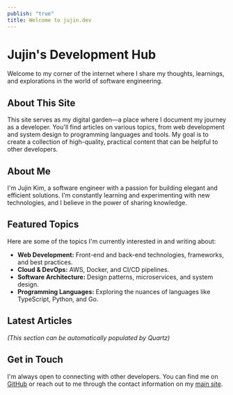 ```yaml
---
publish: "true"
title: Welcome to jujin.dev
---
```

# Jujin's Development Hub

Welcome to my corner of the internet where I share my thoughts, learnings, and explorations in the world of software engineering.

## About This Site

This site serves as my digital garden—a place where I document my journey as a developer. You'll find articles on various topics, from web development and system design to programming languages and tools. My goal is to create a collection of high-quality, practical content that can be helpful to other developers.

## About Me

I'm Jujin Kim, a software engineer with a passion for building elegant and efficient solutions. I'm constantly learning and experimenting with new technologies, and I believe in the power of sharing knowledge.

## Featured Topics

Here are some of the topics I'm currently interested in and writing about:

- **Web Development:** Front-end and back-end technologies, frameworks, and best practices.
- **Cloud & DevOps:** AWS, Docker, and CI/CD pipelines.
- **Software Architecture:** Design patterns, microservices, and system design.
- **Programming Languages:** Exploring the nuances of languages like TypeScript, Python, and Go.

## Latest Articles

_(This section can be automatically populated by Quartz)_

## Get in Touch

I'm always open to connecting with other developers. You can find me on [GitHub](https://github.com/jujinkim) or reach out to me through the contact information on my [main site](https://jujin.kim).
